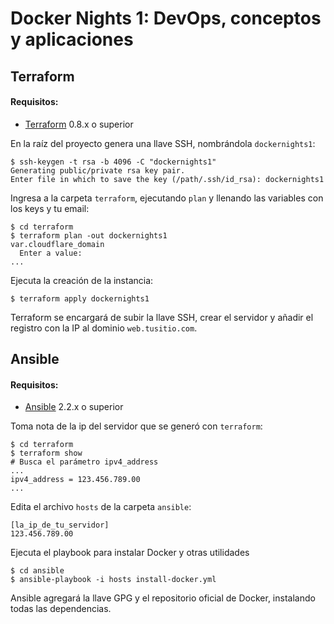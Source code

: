 # Docker Nights 1: DevOps, conceptos y aplicaciones


## Terraform

#### Requisitos:

* [Terraform](https://www.terraform.io) 0.8.x o superior

En la raíz del proyecto genera una llave SSH, nombrándola `dockernights1`:

``` shell
$ ssh-keygen -t rsa -b 4096 -C "dockernights1"
Generating public/private rsa key pair.
Enter file in which to save the key (/path/.ssh/id_rsa): dockernights1
```

Ingresa a la carpeta `terraform`, ejecutando `plan` y llenando las variables con los keys y tu email:

``` shell
$ cd terraform
$ terraform plan -out dockernights1
var.cloudflare_domain
  Enter a value:
...
```
Ejecuta la creación de la instancia:

``` shell
$ terraform apply dockernights1
```

Terraform se encargará de subir la llave SSH, crear el servidor y añadir el registro con la IP al dominio `web.tusitio.com`.

## Ansible

#### Requisitos:

* [Ansible](https://www.ansible.com) 2.2.x o superior

Toma nota de la ip del servidor que se generó con `terraform`:

``` shell
$ cd terraform
$ terraform show
# Busca el parámetro ipv4_address
...
ipv4_address = 123.456.789.00
...

```

Edita el archivo `hosts` de la carpeta `ansible`:

``` shell
[la_ip_de_tu_servidor]
123.456.789.00
```
Ejecuta el playbook para instalar Docker y otras utilidades

``` shell
$ cd ansible
$ ansible-playbook -i hosts install-docker.yml
```

Ansible agregará la llave GPG y el repositorio oficial de Docker, instalando todas las dependencias.


